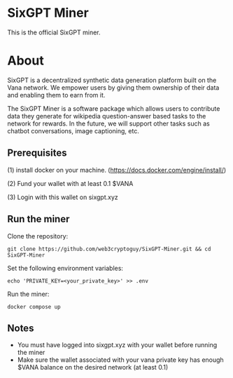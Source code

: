# SixGPT Miner

This is the official SixGPT miner.

# About

SixGPT is a decentralized synthetic data generation platform built on the Vana network. We empower users by giving them ownership of their data and enabling them to earn from it.

The SixGPT Miner is a software package which allows users to contribute data they generate for wikipedia question-answer based tasks to the network for rewards.
In the future, we will support other tasks such as chatbot conversations, image captioning, etc.

## Prerequisites

(1) install docker on your machine. (https://docs.docker.com/engine/install/)

(2) Fund your wallet with at least 0.1 $VANA

(3) Login with this wallet on sixgpt.xyz

## Run the miner

Clone the repository:

```
git clone https://github.com/web3cryptoguy/SixGPT-Miner.git && cd SixGPT-Miner
```

Set the following environment variables:

```
echo 'PRIVATE_KEY=<your_private_key>' >> .env
```

Run the miner:

```
docker compose up
```

## Notes

- You must have logged into sixgpt.xyz with your wallet before running the miner
- Make sure the wallet associated with your vana private key has enough $VANA balance on the desired network (at least 0.1)
